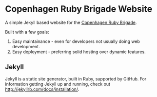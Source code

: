 # Copenhagen Ruby Brigade Website

A simple Jekyll based website for the [Copenhagen Ruby Brigade](http://www.copenhagenrb.dk).

Built with a few goals:

1. Easy maintainance - even for developers not usually doing web development.
2. Easy deployment - preferring solid hosting over dynamic features.

## Jekyll

Jekyll is a static site generator, built in Ruby, supported by GitHub. For information getting Jekyll up and running, check out http://jekyllrb.com/docs/installation/.
